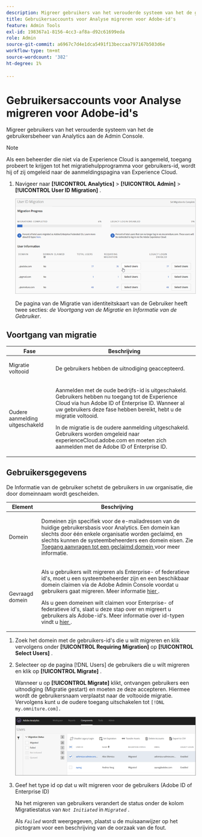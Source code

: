 ```yaml
---
description: Migreer gebruikers van het verouderde systeem van het de gebruikersbeheer van Analytics aan de Admin Console.
title: Gebruikersaccounts voor Analyse migreren voor Adobe-id's
feature: Admin Tools
exl-id: 198367a1-8156-4cc3-af8a-d92c61699eda
role: Admin
source-git-commit: a6967c7d4e1dca5491f13beccaa797167b503d6e
workflow-type: tm+mt
source-wordcount: '382'
ht-degree: 1%

---
```


# Gebruikersaccounts voor Analyse migreren voor Adobe-id&#39;s

Migreer gebruikers van het verouderde systeem van het de gebruikersbeheer van Analytics aan de Admin Console.

>[!NOTE]
>
>Als een beheerder die niet via de Experience Cloud is aangemeld, toegang probeert te krijgen tot het migratiehulpprogramma voor gebruikers-id, wordt hij of zij omgeleid naar de aanmeldingspagina van Experience Cloud.

1. Navigeer naar **[!UICONTROL Analytics]** > **[!UICONTROL Admin]** > **[!UICONTROL User ID Migration]** .

   ![](/help/admin/tools/user-management/user-migration/assets/migration-progress.png)

   De pagina van de Migratie van identiteitskaart van de Gebruiker heeft twee secties: *de Voortgang van de Migratie* en *Informatie van de Gebruiker*.

## Voortgang van migratie

<table id="table_F9F1CFF762C745E198CB075A02BA2DDA"> 
   <thead> 
   <tr> 
      <th colname="col1" class="entry"> Fase </th> 
      <th colname="col2" class="entry"> Beschrijving </th> 
   </tr>
   </thead>
   <tbody> 
   <tr> 
      <td colname="col1"> <p>Migratie voltooid </p> </td> 
      <td colname="col2"> <p>De gebruikers hebben de uitnodiging geaccepteerd. </p> </td> 
   </tr> 
   <tr> 
      <td colname="col1"> <p>Oudere aanmelding uitgeschakeld </p> </td> 
      <td colname="col2"> <p>Aanmelden met de oude bedrijfs-id is uitgeschakeld. Gebruikers hebben nu toegang tot de Experience Cloud via hun Adobe ID of Enterprise ID. Wanneer al uw gebruikers deze fase hebben bereikt, hebt u de migratie voltooid. </p> <p>In de migratie is de oudere aanmelding uitgeschakeld. Gebruikers worden omgeleid naar <span class="filepath"> experienceCloud.adobe.com </span> en moeten zich aanmelden met de Adobe ID of Enterprise ID. </p> </td> 
   </tr> 
   </tbody> 
   </table>

## Gebruikersgegevens

De Informatie van de gebruiker schetst de gebruikers in uw organisatie, die door domeinnaam wordt gescheiden.

<table id="table_3822E27AF81E4A188562FEB5131548A5"> 
<thead> 
<tr> 
   <th colname="col1" class="entry"> Element </th> 
   <th colname="col2" class="entry"> Beschrijving </th> 
</tr>
</thead>
<tbody> 
<tr> 
   <td colname="col1"> <p>Domein </p> </td> 
   <td colname="col2"> <p>Domeinen zijn specifiek voor de e-mailadressen van de huidige gebruikersbasis voor Analytics. Een domein kan slechts door één enkele organisatie worden geclaimd, en slechts kunnen de systeembeheerders een domein eisen. Zie <a href="https://helpx.adobe.com/nl/enterprise/help/request-access-to-claimed-domain.html"> Toegang aanvragen tot een geclaimd domein </a> voor meer informatie. </p> </td> 
</tr> 
<tr> 
   <td colname="col1"> <p>Gevraagd domein </p> </td> 
   <td colname="col2"> <p>Als u gebruikers wilt migreren als Enterprise- of federatieve id's, moet u een systeembeheerder zijn en een beschikbaar domein claimen via de Adobe Admin Console voordat u gebruikers gaat migreren. Meer informatie <a href="https://helpx.adobe.com/nl/enterprise/help/identity.html"> hier </a> . </p> <p>Als u geen domeinen wilt claimen voor Enterprise- of federatieve id's, slaat u deze stap over en migreert u gebruikers als Adobe-id's. Meer informatie over id-typen vindt u <a href="https://helpx.adobe.com/nl/enterprise/help/identity.html"> hier </a> . </p> </td> 
</tr> 
</tbody> 
</table>

1. Zoek het domein met de gebruikers-id&#39;s die u wilt migreren en klik vervolgens onder **[!UICONTROL Requiring Migration]** op **[!UICONTROL Select Users]** .
1. Selecteer op de pagina [!DNL Users] de gebruikers die u wilt migreren en klik op **[!UICONTROL Migrate]** .

   Wanneer u op **[!UICONTROL Migrate]** klikt, ontvangen gebruikers een uitnodiging (Migratie gestart) en moeten ze deze accepteren. Hiermee wordt de gebruikersnaam verplaatst naar de voltooide migratie. Vervolgens kunt u de oudere toegang uitschakelen tot `[!DNL my.omniture.com].`

   ![](/help/admin/tools/user-management/user-migration/assets/user-info.png)

1. Geef het type id op dat u wilt migreren voor de gebruikers (Adobe ID of Enterprise ID)

   Na het migreren van gebruikers verandert de status onder de kolom Migratiestatus van *`Not Initiated`* in *`Migrated`* .

   Als *`Failed`* wordt weergegeven, plaatst u de muisaanwijzer op het pictogram voor een beschrijving van de oorzaak van de fout.
